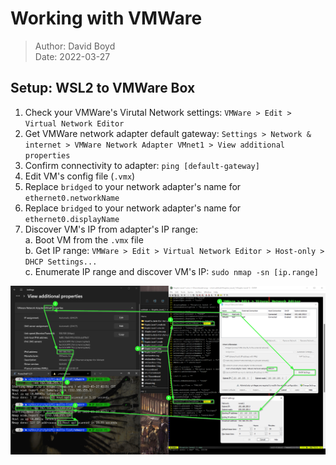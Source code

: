 # Working with VMWare

> Author: David Boyd<br>
> Date: 2022-03-27

## Setup: WSL2 to VMWare Box

1. Check your VMWare's Virutal Network settings: `VMWare > Edit > Virtual
   Network Editor`
2. Get VMWare network adapter default gateway: `Settings > Network & internet >
   VMWare Network Adapter VMnet1 > View additional properties`
3. Confirm connectivity to adapter: `ping [default-gateway]`
4. Edit VM's config file (`.vmx`)
5. Replace `bridged` to your network adapter's name for `ethernet0.networkName`
6. Replace `bridged` to your network adapter's name for `ethernet0.displayName`
7. Discover VM's IP from adapter's IP range:<br>
  a. Boot VM from the `.vmx` file<br>
  b. Get IP range: `VMWare > Edit > Virtual Network Editor > Host-only > DHCP
     Settings...`<br>
  c. Enumerate IP range and discover VM's IP: `sudo nmap -sn [ip.range]`

![](./imgs/./vmware-connect-steps.png)

